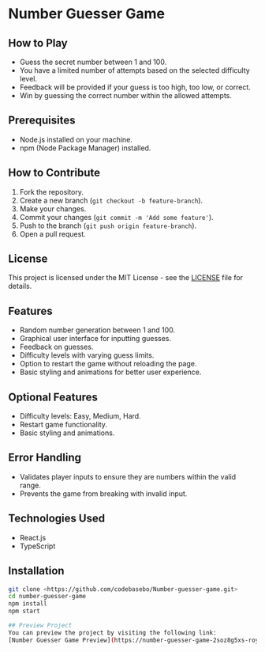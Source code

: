 # Number Guesser Game

## How to Play
- Guess the secret number between 1 and 100.
- You have a limited number of attempts based on the selected difficulty level.
- Feedback will be provided if your guess is too high, too low, or correct.
- Win by guessing the correct number within the allowed attempts.
## Prerequisites
- Node.js installed on your machine.
- npm (Node Package Manager) installed.

## How to Contribute
1. Fork the repository.
2. Create a new branch (`git checkout -b feature-branch`).
3. Make your changes.
4. Commit your changes (`git commit -m 'Add some feature'`).
5. Push to the branch (`git push origin feature-branch`).
6. Open a pull request.

## License
This project is licensed under the MIT License - see the [LICENSE](LICENSE) file for details.
## Features
- Random number generation between 1 and 100.
- Graphical user interface for inputting guesses.
- Feedback on guesses.
- Difficulty levels with varying guess limits.
- Option to restart the game without reloading the page.
- Basic styling and animations for better user experience.

## Optional Features
- Difficulty levels: Easy, Medium, Hard.
- Restart game functionality.
- Basic styling and animations.

## Error Handling
- Validates player inputs to ensure they are numbers within the valid range.
- Prevents the game from breaking with invalid input.

## Technologies Used
- React.js
- TypeScript

## Installation
```bash
git clone <https://github.com/codebasebo/Number-guesser-game.git>
cd number-guesser-game
npm install
npm start

## Preview Project
You can preview the project by visiting the following link:
[Number Guesser Game Preview](https://number-guesser-game-2soz8g5xs-royals-projects-ffbaec3e.vercel.app)

